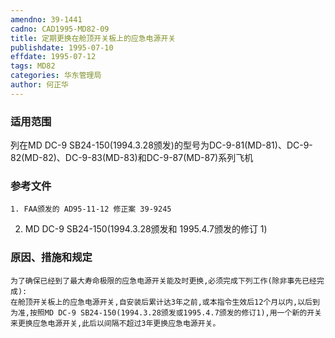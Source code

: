```yaml
---
amendno: 39-1441  
cadno: CAD1995-MD82-09  
title: 定期更换在舱顶开关板上的应急电源开关  
publishdate: 1995-07-10  
effdate: 1995-07-12  
tags: MD82  
categories: 华东管理局  
author: 何正华  
---
```

  
### 适用范围  
列在MD DC-9 SB24-150(1994.3.28颁发)的型号为DC-9-81(MD-81)、DC-9-82(MD-82)、DC-9-83(MD-83)和DC-9-87(MD-87)系列飞机  
  
<!--more-->  
### 参考文件  
    1. FAA颁发的 AD95-11-12 修正案 39-9245  
2. MD DC-9 SB24-150(1994.3.28颁发和 1995.4.7颁发的修订 1)  
  
### 原因、措施和规定  
    为了确保已经到了最大寿命极限的应急电源开关能及时更换,必须完成下列工作(除非事先已经完成):  
    在舱顶开关板上的应急电源开关,自安装后累计达3年之前,或本指令生效后12个月以内,以后到为准,按照MD DC-9 SB24-150(1994.3.28颁发或1995.4.7颁发的修订1),用一个新的开关来更换应急电源开关,此后以间隔不超过3年更换应急电源开关。  
